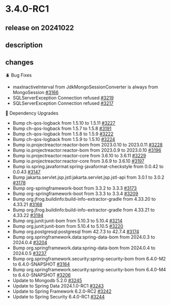 # 3.4.0-RC1

## release on 20241022
## description
## changes
🪲 Bug Fixes

* maxInactiveInterval from JdkMongoSessionConverter is always from MongoSession <a href="https://github.com/spring-projects/spring-session/issues/3166" data-hovercard-type="issue" data-hovercard-url="/spring-projects/spring-session/issues/3166/hovercard">#3166</a>
* SQLServerException Connection refused <a href="https://github.com/spring-projects/spring-session/issues/3219" data-hovercard-type="issue" data-hovercard-url="/spring-projects/spring-session/issues/3219/hovercard">#3219</a>
* SQLServerException Connection refused <a href="https://github.com/spring-projects/spring-session/issues/3217" data-hovercard-type="issue" data-hovercard-url="/spring-projects/spring-session/issues/3217/hovercard">#3217</a>

🔨 Dependency Upgrades

* Bump ch-qos-logback from 1.5.10 to 1.5.11 <a href="https://github.com/spring-projects/spring-session/pull/3227" data-hovercard-type="pull_request" data-hovercard-url="/spring-projects/spring-session/pull/3227/hovercard">#3227</a>
* Bump ch-qos-logback from 1.5.7 to 1.5.8 <a href="https://github.com/spring-projects/spring-session/pull/3191" data-hovercard-type="pull_request" data-hovercard-url="/spring-projects/spring-session/pull/3191/hovercard">#3191</a>
* Bump ch-qos-logback from 1.5.8 to 1.5.9 <a href="https://github.com/spring-projects/spring-session/pull/3222" data-hovercard-type="pull_request" data-hovercard-url="/spring-projects/spring-session/pull/3222/hovercard">#3222</a>
* Bump ch-qos-logback from 1.5.9 to 1.5.10 <a href="https://github.com/spring-projects/spring-session/pull/3224" data-hovercard-type="pull_request" data-hovercard-url="/spring-projects/spring-session/pull/3224/hovercard">#3224</a>
* Bump io.projectreactor:reactor-bom from 2023.0.10 to 2023.0.11 <a href="https://github.com/spring-projects/spring-session/pull/3228" data-hovercard-type="pull_request" data-hovercard-url="/spring-projects/spring-session/pull/3228/hovercard">#3228</a>
* Bump io.projectreactor:reactor-bom from 2023.0.9 to 2023.0.10 <a href="https://github.com/spring-projects/spring-session/pull/3196" data-hovercard-type="pull_request" data-hovercard-url="/spring-projects/spring-session/pull/3196/hovercard">#3196</a>
* Bump io.projectreactor:reactor-core from 3.6.10 to 3.6.11 <a href="https://github.com/spring-projects/spring-session/pull/3229" data-hovercard-type="pull_request" data-hovercard-url="/spring-projects/spring-session/pull/3229/hovercard">#3229</a>
* Bump io.projectreactor:reactor-core from 3.6.9 to 3.6.10 <a href="https://github.com/spring-projects/spring-session/pull/3197" data-hovercard-type="pull_request" data-hovercard-url="/spring-projects/spring-session/pull/3197/hovercard">#3197</a>
* Bump io.spring.javaformat:spring-javaformat-checkstyle from 0.0.42 to 0.0.43 <a href="https://github.com/spring-projects/spring-session/pull/3147" data-hovercard-type="pull_request" data-hovercard-url="/spring-projects/spring-session/pull/3147/hovercard">#3147</a>
* Bump jakarta.servlet.jsp.jstl:jakarta.servlet.jsp.jstl-api from 3.0.1 to 3.0.2 <a href="https://github.com/spring-projects/spring-session/pull/3178" data-hovercard-type="pull_request" data-hovercard-url="/spring-projects/spring-session/pull/3178/hovercard">#3178</a>
* Bump org-springframework-boot from 3.3.2 to 3.3.3 <a href="https://github.com/spring-projects/spring-session/pull/3173" data-hovercard-type="pull_request" data-hovercard-url="/spring-projects/spring-session/pull/3173/hovercard">#3173</a>
* Bump org-springframework-boot from 3.3.3 to 3.3.4 <a href="https://github.com/spring-projects/spring-session/pull/3209" data-hovercard-type="pull_request" data-hovercard-url="/spring-projects/spring-session/pull/3209/hovercard">#3209</a>
* Bump org.jfrog.buildinfo:build-info-extractor-gradle from 4.33.20 to 4.33.21 <a href="https://github.com/spring-projects/spring-session/pull/3168" data-hovercard-type="pull_request" data-hovercard-url="/spring-projects/spring-session/pull/3168/hovercard">#3168</a>
* Bump org.jfrog.buildinfo:build-info-extractor-gradle from 4.33.21 to 4.33.22 <a href="https://github.com/spring-projects/spring-session/pull/3194" data-hovercard-type="pull_request" data-hovercard-url="/spring-projects/spring-session/pull/3194/hovercard">#3194</a>
* Bump org.junit:junit-bom from 5.10.3 to 5.10.4 <a href="https://github.com/spring-projects/spring-session/pull/3214" data-hovercard-type="pull_request" data-hovercard-url="/spring-projects/spring-session/pull/3214/hovercard">#3214</a>
* Bump org.junit:junit-bom from 5.10.4 to 5.10.5 <a href="https://github.com/spring-projects/spring-session/pull/3220" data-hovercard-type="pull_request" data-hovercard-url="/spring-projects/spring-session/pull/3220/hovercard">#3220</a>
* Bump org.postgresql:postgresql from 42.7.3 to 42.7.4 <a href="https://github.com/spring-projects/spring-session/pull/3174" data-hovercard-type="pull_request" data-hovercard-url="/spring-projects/spring-session/pull/3174/hovercard">#3174</a>
* Bump org.springframework.data:spring-data-bom from 2024.0.3 to 2024.0.4 <a href="https://github.com/spring-projects/spring-session/pull/3204" data-hovercard-type="pull_request" data-hovercard-url="/spring-projects/spring-session/pull/3204/hovercard">#3204</a>
* Bump org.springframework.data:spring-data-bom from 2024.0.4 to 2024.0.5 <a href="https://github.com/spring-projects/spring-session/pull/3237" data-hovercard-type="pull_request" data-hovercard-url="/spring-projects/spring-session/pull/3237/hovercard">#3237</a>
* Bump org.springframework.security:spring-security-bom from 6.4.0-M2 to 6.4.0-SNAPSHOT <a href="https://github.com/spring-projects/spring-session/pull/3164" data-hovercard-type="pull_request" data-hovercard-url="/spring-projects/spring-session/pull/3164/hovercard">#3164</a>
* Bump org.springframework.security:spring-security-bom from 6.4.0-M4 to 6.4.0-SNAPSHOT <a href="https://github.com/spring-projects/spring-session/pull/3206" data-hovercard-type="pull_request" data-hovercard-url="/spring-projects/spring-session/pull/3206/hovercard">#3206</a>
* Update to Mongodb 5.2.0 <a href="https://github.com/spring-projects/spring-session/issues/3245" data-hovercard-type="issue" data-hovercard-url="/spring-projects/spring-session/issues/3245/hovercard">#3245</a>
* Update to Spring Data 2024.1.0-RC1 <a href="https://github.com/spring-projects/spring-session/issues/3243" data-hovercard-type="issue" data-hovercard-url="/spring-projects/spring-session/issues/3243/hovercard">#3243</a>
* Update to Spring Framework 6.2.0-RC2 <a href="https://github.com/spring-projects/spring-session/issues/3242" data-hovercard-type="issue" data-hovercard-url="/spring-projects/spring-session/issues/3242/hovercard">#3242</a>
* Update to Spring Security 6.4.0-RC1 <a href="https://github.com/spring-projects/spring-session/issues/3244" data-hovercard-type="issue" data-hovercard-url="/spring-projects/spring-session/issues/3244/hovercard">#3244</a>

